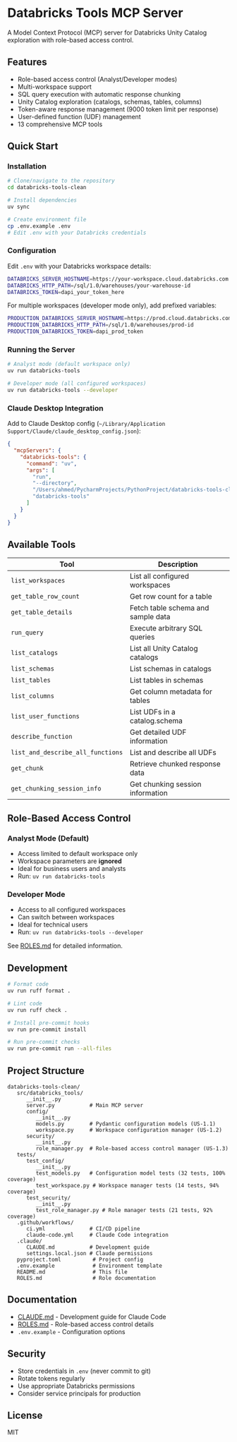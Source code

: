 # Databricks Tools MCP Server

A Model Context Protocol (MCP) server for Databricks Unity Catalog exploration with role-based access control.

## Features

- Role-based access control (Analyst/Developer modes)
- Multi-workspace support
- SQL query execution with automatic response chunking
- Unity Catalog exploration (catalogs, schemas, tables, columns)
- Token-aware response management (9000 token limit per response)
- User-defined function (UDF) management
- 13 comprehensive MCP tools

## Quick Start

### Installation

```bash
# Clone/navigate to the repository
cd databricks-tools-clean

# Install dependencies
uv sync

# Create environment file
cp .env.example .env
# Edit .env with your Databricks credentials
```

### Configuration

Edit `.env` with your Databricks workspace details:

```bash
DATABRICKS_SERVER_HOSTNAME=https://your-workspace.cloud.databricks.com
DATABRICKS_HTTP_PATH=/sql/1.0/warehouses/your-warehouse-id
DATABRICKS_TOKEN=dapi_your_token_here
```

For multiple workspaces (developer mode only), add prefixed variables:
```bash
PRODUCTION_DATABRICKS_SERVER_HOSTNAME=https://prod.cloud.databricks.com
PRODUCTION_DATABRICKS_HTTP_PATH=/sql/1.0/warehouses/prod-id
PRODUCTION_DATABRICKS_TOKEN=dapi_prod_token
```

### Running the Server

```bash
# Analyst mode (default workspace only)
uv run databricks-tools

# Developer mode (all configured workspaces)
uv run databricks-tools --developer
```

### Claude Desktop Integration

Add to Claude Desktop config (`~/Library/Application Support/Claude/claude_desktop_config.json`):

```json
{
  "mcpServers": {
    "databricks-tools": {
      "command": "uv",
      "args": [
        "run",
        "--directory",
        "/Users/ahmed/PycharmProjects/PythonProject/databricks-tools-clean",
        "databricks-tools"
      ]
    }
  }
}
```

## Available Tools

| Tool | Description |
|------|-------------|
| `list_workspaces` | List all configured workspaces |
| `get_table_row_count` | Get row count for a table |
| `get_table_details` | Fetch table schema and sample data |
| `run_query` | Execute arbitrary SQL queries |
| `list_catalogs` | List all Unity Catalog catalogs |
| `list_schemas` | List schemas in catalogs |
| `list_tables` | List tables in schemas |
| `list_columns` | Get column metadata for tables |
| `list_user_functions` | List UDFs in a catalog.schema |
| `describe_function` | Get detailed UDF information |
| `list_and_describe_all_functions` | List and describe all UDFs |
| `get_chunk` | Retrieve chunked response data |
| `get_chunking_session_info` | Get chunking session information |

## Role-Based Access Control

### Analyst Mode (Default)
- Access limited to default workspace only
- Workspace parameters are **ignored**
- Ideal for business users and analysts
- Run: `uv run databricks-tools`

### Developer Mode
- Access to all configured workspaces
- Can switch between workspaces
- Ideal for technical users
- Run: `uv run databricks-tools --developer`

See [ROLES.md](ROLES.md) for detailed information.

## Development

```bash
# Format code
uv run ruff format .

# Lint code
uv run ruff check .

# Install pre-commit hooks
uv run pre-commit install

# Run pre-commit checks
uv run pre-commit run --all-files
```

## Project Structure

```
databricks-tools-clean/
   src/databricks_tools/
      __init__.py
      server.py           # Main MCP server
      config/
         __init__.py
         models.py        # Pydantic configuration models (US-1.1)
         workspace.py     # Workspace configuration manager (US-1.2)
      security/
         __init__.py
         role_manager.py  # Role-based access control manager (US-1.3)
   tests/
      test_config/
         __init__.py
         test_models.py   # Configuration model tests (32 tests, 100% coverage)
         test_workspace.py # Workspace manager tests (14 tests, 94% coverage)
      test_security/
         __init__.py
         test_role_manager.py # Role manager tests (21 tests, 92% coverage)
   .github/workflows/
      ci.yml              # CI/CD pipeline
      claude-code.yml     # Claude Code integration
   .claude/
      CLAUDE.md           # Development guide
      settings.local.json # Claude permissions
   pyproject.toml          # Project config
   .env.example            # Environment template
   README.md               # This file
   ROLES.md                # Role documentation
```

## Documentation

- [CLAUDE.md](.claude/CLAUDE.md) - Development guide for Claude Code
- [ROLES.md](ROLES.md) - Role-based access control details
- `.env.example` - Configuration options

## Security

- Store credentials in `.env` (never commit to git)
- Rotate tokens regularly
- Use appropriate Databricks permissions
- Consider service principals for production

## License

MIT
